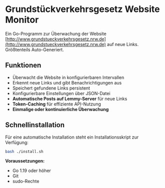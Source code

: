 # Grundstückverkehrsgesetz Website Monitor

Ein Go-Programm zur Überwachung der Website [http://www.grundstueckverkehrsgesetz.nrw.de](http://www.grundstueckverkehrsgesetz.nrw.de) auf neue Links. Größtenteils Auto-Generiert.

## Funktionen

- Überwacht die Website in konfigurierbaren Intervallen
- Erkennt neue Links und gibt Benachrichtigungen aus
- Speichert gefundene Links persistent
- Konfigurierbare Einstellungen über JSON-Datei
- **Automatische Posts auf Lemmy-Server** für neue Links
- **Token-Caching** für effiziente API-Nutzung
- **Einmalige oder kontinuierliche Überwachung**

## Schnellinstallation

Für eine automatische Installation steht ein Installationsskript zur Verfügung:

```bash
bash ./install.sh
```

**Voraussetzungen:**
- Go 1.19 oder höher
- Git
- sudo-Rechte

